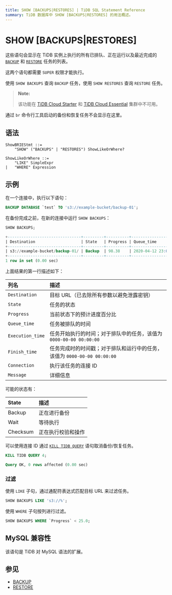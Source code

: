 ```yaml
---
title: SHOW [BACKUPS|RESTORES] | TiDB SQL Statement Reference
summary: TiDB 数据库中 SHOW [BACKUPS|RESTORES] 的用法概述。
---
```


# SHOW [BACKUPS|RESTORES]

这些语句会显示在 TiDB 实例上执行的所有已排队、正在运行以及最近完成的 [`BACKUP`](/sql-statements/sql-statement-backup.md) 和 [`RESTORE`](/sql-statements/sql-statement-restore.md) 任务的列表。

这两个语句都需要 `SUPER` 权限才能执行。

使用 `SHOW BACKUPS` 查询 `BACKUP` 任务，使用 `SHOW RESTORES` 查询 `RESTORE` 任务。

> **Note:**
>
> 该功能在 [TiDB Cloud Starter](https://docs.pingcap.com/tidbcloud/select-cluster-tier#starter) 和 [TiDB Cloud Essential](https://docs.pingcap.com/tidbcloud/select-cluster-tier#essential) 集群中不可用。

通过 `br` 命令行工具启动的备份和恢复任务不会显示在这里。

## 语法

```ebnf+diagram
ShowBRIEStmt ::=
    "SHOW" ("BACKUPS" | "RESTORES") ShowLikeOrWhere?

ShowLikeOrWhere ::=
    "LIKE" SimpleExpr
|   "WHERE" Expression
```

## 示例

在一个连接中，执行以下语句：

```sql
BACKUP DATABASE `test` TO 's3://example-bucket/backup-01';
```

在备份完成之前，在新的连接中运行 `SHOW BACKUPS`：

```sql
SHOW BACKUPS;
```

```sql
+--------------------------------+---------+----------+---------------------+---------------------+-------------+------------+---------+
| Destination                    | State   | Progress | Queue_time          | Execution_time      | Finish_time | Connection | Message |
+--------------------------------+---------+----------+---------------------+---------------------+-------------+------------+---------+
| s3://example-bucket/backup-01/ | Backup  | 98.38    | 2020-04-12 23:09:03 | 2020-04-12 23:09:25 |        NULL |          4 | NULL    |
+--------------------------------+---------+----------+---------------------+---------------------+-------------+------------+---------+
1 row in set (0.00 sec)
```

上面结果的第一行描述如下：

| 列名 | 描述 |
| :-------- | :--------- |
| `Destination` | 目标 URL（已去除所有参数以避免泄露密钥） |
| `State` | 任务的状态 |
| `Progress` | 当前状态下的预计进度百分比 |
| `Queue_time` | 任务被排队的时间 |
| `Execution_time` | 任务开始执行的时间；对于排队中的任务，该值为 `0000-00-00 00:00:00` |
| `Finish_time` | 任务完成时的时间戳；对于排队和运行中的任务，该值为 `0000-00-00 00:00:00` |
| `Connection` | 执行该任务的连接 ID |
| `Message` | 详细信息 |

可能的状态有：

| State | 描述 |
| :-----|:------------|
| Backup | 正在进行备份 |
| Wait | 等待执行 |
| Checksum | 正在执行校验和操作 |

可以使用连接 ID 通过 [`KILL TIDB QUERY`](/sql-statements/sql-statement-kill.md) 语句取消备份/恢复任务。

```sql
KILL TIDB QUERY 4;
```

```sql
Query OK, 0 rows affected (0.00 sec)
```

### 过滤

使用 `LIKE` 子句，通过通配符表达式匹配目标 URL 来过滤任务。

```sql
SHOW BACKUPS LIKE 's3://%';
```

使用 `WHERE` 子句按列进行过滤。

```sql
SHOW BACKUPS WHERE `Progress` < 25.0;
```

## MySQL 兼容性

该语句是 TiDB 对 MySQL 语法的扩展。

## 参见

* [BACKUP](/sql-statements/sql-statement-backup.md)
* [RESTORE](/sql-statements/sql-statement-restore.md)